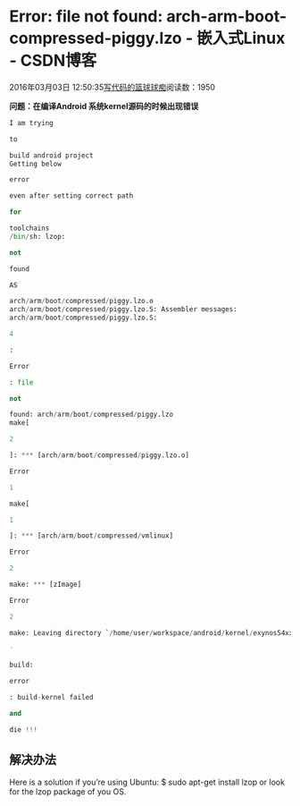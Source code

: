 
# Error: file not found: arch-arm-boot-compressed-piggy.lzo - 嵌入式Linux - CSDN博客

2016年03月03日 12:50:35[写代码的篮球球痴](https://me.csdn.net/weiqifa0)阅读数：1950


**问题：在编译Android 系统kernel源码的时候出现错误**
```python
I am trying
```
```python
to
```
```python
build android project
Getting below
```
```python
error
```
```python
even after setting correct path
```
```python
for
```
```python
toolchains
/bin/sh: lzop:
```
```python
not
```
```python
found
```
```python
AS
```
```python
arch/arm/boot/compressed/piggy.lzo.o
arch/arm/boot/compressed/piggy.lzo.S: Assembler messages:
arch/arm/boot/compressed/piggy.lzo.S:
```
```python
4
```
```python
:
```
```python
Error
```
```python
: file
```
```python
not
```
```python
found: arch/arm/boot/compressed/piggy.lzo
make[
```
```python
2
```
```python
]: *** [arch/arm/boot/compressed/piggy.lzo.o]
```
```python
Error
```
```python
1
```
```python
make[
```
```python
1
```
```python
]: *** [arch/arm/boot/compressed/vmlinux]
```
```python
Error
```
```python
2
```
```python
make: *** [zImage]
```
```python
Error
```
```python
2
```
```python
make: Leaving directory `/home/user/workspace/android/kernel/exynos54xx
```
```python
'
```
```python
build:
```
```python
error
```
```python
: build-kernel failed
```
```python
and
```
```python
die !!!
```
## 解决办法
Here is a solution if you’re using Ubuntu:
$ sudo apt-get install lzop
or look for the lzop package of you OS.

